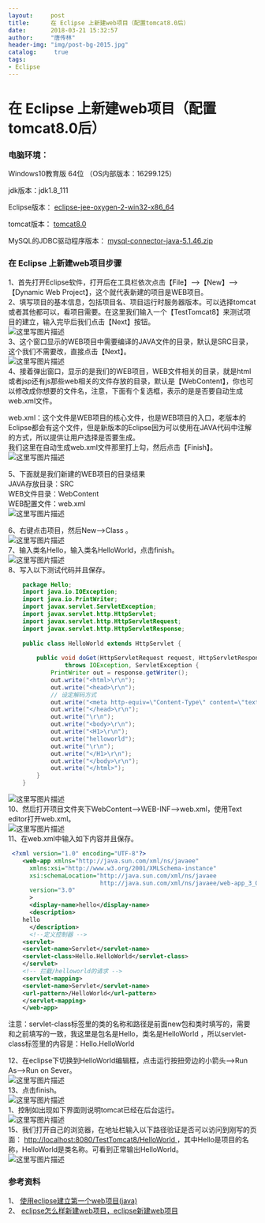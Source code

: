 ```yaml
---
layout:		post
title: 		在 Eclipse 上新建web项目（配置tomcat8.0后）
date: 		2018-03-21 15:32:57
author:		"唐传林"
header-img: "img/post-bg-2015.jpg"
catalog:	 true
tags:
- Eclipse
---
```

#  在 Eclipse 上新建web项目（配置tomcat8.0后）

###  电脑环境：

Windows10教育版 64位 （OS内部版本：16299.125）  

jdk版本：jdk1.8_111  

Eclipse版本： [ eclipse-jee-oxygen-2-win32-x86_64](https://www.eclipse.org/downloads/download.php?file=/oomph/epp/oxygen/R2/eclipse-inst-win64.exe)  

tomcat版本： [ tomcat8.0](https://archive.apache.org/dist/tomcat/tomcat-8/v8.0.50/bin/apache-tomcat-8.0.50-windows-x64.zip)  

MySQL的JDBC驱动程序版本： [ mysql-connector-java-5.1.46.zip](https://cdn.mysql.com//Downloads/Connector-J/mysql-connector-java-5.1.46.zip)

###  在 Eclipse 上新建web项目步骤

1、首先打开Eclipse软件，打开后在工具栏依次点击【File】——>【New】——>【Dynamic Web
Project】，这个就代表新建的项目是WEB项目。  
2、填写项目的基本信息，包括项目名、项目运行时服务器版本。可以选择tomcat或者其他都可以，看项目需要。在这里我们输入一个【TestTomcat8】来测试项目的建立，输入完毕后我们点击【Next】按钮。  
![这里写图片描述](http://img-blog.csdn.net/20180321132231864?watermark/2/text/Ly9ibG9nLmNzZG4ubmV0L1RhbmdfQ2h1YW5saW4=/font/5a6L5L2T/fontsize/400/fill/I0JBQkFCMA==/dissolve/70)  
3、这个窗口显示的WEB项目中需要编译的JAVA文件的目录，默认是SRC目录，这个我们不需要改，直接点击【Next】。  
![这里写图片描述](http://img-blog.csdn.net/20180321132335569?watermark/2/text/Ly9ibG9nLmNzZG4ubmV0L1RhbmdfQ2h1YW5saW4=/font/5a6L5L2T/fontsize/400/fill/I0JBQkFCMA==/dissolve/70)  
4、接着弹出窗口，显示的是我们的WEB项目，WEB文件相关的目录，就是html或者jsp还有js那些web相关的文件存放的目录，默认是【WebContent】，你也可以修改成你想要的文件名，注意，下面有个复选框，表示的是是否要自动生成web.xml文件。

web.xml：这个文件是WEB项目的核心文件，也是WEB项目的入口，老版本的Eclipse都会有这个文件，但是新版本的Eclipse因为可以使用在JAVA代码中注解的方式，所以提供让用户选择是否要生成。  
我们这里在自动生成web.xml文件那里打上勾，然后点击【Finish】。  
![这里写图片描述](http://img-blog.csdn.net/20180321132746622?watermark/2/text/Ly9ibG9nLmNzZG4ubmV0L1RhbmdfQ2h1YW5saW4=/font/5a6L5L2T/fontsize/400/fill/I0JBQkFCMA==/dissolve/70)

5、下面就是我们新建的WEB项目的目录结果  
JAVA存放目录：SRC  
WEB文件目录：WebContent  
WEB配置文件：web.xml  
![这里写图片描述](http://img-blog.csdn.net/2018032113293151?watermark/2/text/Ly9ibG9nLmNzZG4ubmV0L1RhbmdfQ2h1YW5saW4=/font/5a6L5L2T/fontsize/400/fill/I0JBQkFCMA==/dissolve/70)

6、右键点击项目，然后New——>Class 。  
![这里写图片描述](http://img-blog.csdn.net/20180321133331600?watermark/2/text/Ly9ibG9nLmNzZG4ubmV0L1RhbmdfQ2h1YW5saW4=/font/5a6L5L2T/fontsize/400/fill/I0JBQkFCMA==/dissolve/70)  
7、输入类名Hello，输入类名HelloWorld，点击finish。  
![这里写图片描述](http://img-blog.csdn.net/20180321151113332?watermark/2/text/Ly9ibG9nLmNzZG4ubmV0L1RhbmdfQ2h1YW5saW4=/font/5a6L5L2T/fontsize/400/fill/I0JBQkFCMA==/dissolve/70)  
8、写入以下测试代码并且保存。


``` java
    package Hello;
    import java.io.IOException;  
    import java.io.PrintWriter;  
    import javax.servlet.ServletException;  
    import javax.servlet.http.HttpServlet;  
    import javax.servlet.http.HttpServletRequest;  
    import javax.servlet.http.HttpServletResponse;  
    
    public class HelloWorld extends HttpServlet {  
    
        public void doGet(HttpServletRequest request, HttpServletResponse response)  
                throws IOException, ServletException {  
            PrintWriter out = response.getWriter();  
            out.write("<html>\r\n");  
            out.write("<head>\r\n");  
            // 设定解码方式  
            out.write("<meta http-equiv=\"Content-Type\" content=\"text/html; charset=UTF-8\">\r\n");  
            out.write("</head>\r\n");  
            out.write("\r\n");  
            out.write("<body>\r\n");  
            out.write("<H1>\r\n");  
            out.write("helloworld");  
            out.write("\r\n");  
            out.write("</H1>\r\n");  
            out.write("</body>\r\n");  
            out.write("</html>");  
        }  
    }  
``` 

![这里写图片描述](http://img-blog.csdn.net/2018032115122210?watermark/2/text/Ly9ibG9nLmNzZG4ubmV0L1RhbmdfQ2h1YW5saW4=/font/5a6L5L2T/fontsize/400/fill/I0JBQkFCMA==/dissolve/70)  
10、然后打开项目文件夹下WebContent——>WEB-INF——>web.xml，使用Text editor打开web.xml。  
![这里写图片描述](http://img-blog.csdn.net/2018032115172144?watermark/2/text/Ly9ibG9nLmNzZG4ubmV0L1RhbmdfQ2h1YW5saW4=/font/5a6L5L2T/fontsize/400/fill/I0JBQkFCMA==/dissolve/70)  
11、在web.xml中输入如下内容并且保存。


``` xml
 <?xml version="1.0" encoding="UTF-8"?>
    <web-app xmlns="http://java.sun.com/xml/ns/javaee"
      xmlns:xsi="http://www.w3.org/2001/XMLSchema-instance"
      xsi:schemaLocation="http://java.sun.com/xml/ns/javaee
                          http://java.sun.com/xml/ns/javaee/web-app_3_0.xsd"
      version="3.0"
      >
      <display-name>hello</display-name>
      <description>
    hello
      </description>
      <!--定义控制器 -->
    <servlet>
    <servlet-name>Servlet</servlet-name>
    <servlet-class>Hello.HelloWorld</servlet-class>
    </servlet>
    <!-- 拦截/helloworld的请求 -->
    <servlet-mapping>
    <servlet-name>Servlet</servlet-name>
    <url-pattern>/HelloWorld</url-pattern>
    </servlet-mapping>
    </web-app>
``` 


注意：servlet-class标签里的类的名称和路径是前面new包和类时填写的，需要和之前填写的一致，我这里是包名是Hello，类名是HelloWorld
，所以servlet-class标签里的内容是：Hello.HelloWorld

12、在eclipse下切换到HelloWorld编辑框，点击运行按扭旁边的小箭头——>Run As——>Run on Sever。  
![这里写图片描述](http://img-blog.csdn.net/20180321152653450?watermark/2/text/Ly9ibG9nLmNzZG4ubmV0L1RhbmdfQ2h1YW5saW4=/font/5a6L5L2T/fontsize/400/fill/I0JBQkFCMA==/dissolve/70)  
13、点击finish。  
![这里写图片描述](http://img-blog.csdn.net/20180321212049967?watermark/2/text/Ly9ibG9nLmNzZG4ubmV0L1RhbmdfQ2h1YW5saW4=/font/5a6L5L2T/fontsize/400/fill/I0JBQkFCMA==/dissolve/70)  
1、控制如出现如下界面则说明tomcat已经在后台运行。  
![这里写图片描述](http://img-blog.csdn.net/2018032115273852?watermark/2/text/Ly9ibG9nLmNzZG4ubmV0L1RhbmdfQ2h1YW5saW4=/font/5a6L5L2T/fontsize/400/fill/I0JBQkFCMA==/dissolve/70)  
15、我们打开自己的浏览器，在地址栏输入以下路径验证是否可以访问到刚写的页面： [
http://localhost:8080/TestTomcat8/HelloWorld
](http://localhost:8080/TestTomcat8/HelloWorld)
，其中Hello是项目的名称，HelloWorld是类名称。可看到正常输出HelloWorld。  
![这里写图片描述](http://img-blog.csdn.net/20180321153221608?watermark/2/text/Ly9ibG9nLmNzZG4ubmV0L1RhbmdfQ2h1YW5saW4=/font/5a6L5L2T/fontsize/400/fill/I0JBQkFCMA==/dissolve/70)

###  参考资料

1、 [ 使用eclipse建立第一个web项目(java)
](http://blog.csdn.net/zhouzezhou/article/details/52496511)  
2、 [ eclipse怎么样新建web项目，eclipse新建web项目
](https://jingyan.baidu.com/article/ce436649f3334e3773afd3e0.html)

